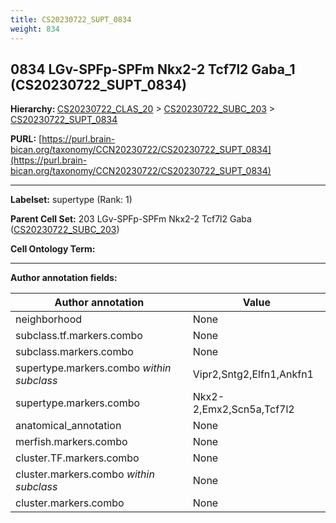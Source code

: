 ```yaml
---
title: CS20230722_SUPT_0834
weight: 834
---
```

## 0834 LGv-SPFp-SPFm Nkx2-2 Tcf7l2 Gaba_1 (CS20230722_SUPT_0834)
<b>Hierarchy: </b>
[CS20230722_CLAS_20](../CS20230722_CLAS_20) >
[CS20230722_SUBC_203](../CS20230722_SUBC_203) >
[CS20230722_SUPT_0834](../CS20230722_SUPT_0834)

**PURL:** [https://purl.brain-bican.org/taxonomy/CCN20230722/CS20230722_SUPT_0834](https://purl.brain-bican.org/taxonomy/CCN20230722/CS20230722_SUPT_0834)

---


**Labelset:** supertype (Rank: 1)

**Parent Cell Set:** 203 LGv-SPFp-SPFm Nkx2-2 Tcf7l2 Gaba ([CS20230722_SUBC_203](../CS20230722_SUBC_203))



**Cell Ontology Term:** 

[MARKER GENES.]: #


---

[TRANSFERRED ANNOTATIONS.]: #


[AUTHOR ANNOTATION FIELDS.]: #


**Author annotation fields:**

| Author annotation | Value |
|-------------------|-------|
|neighborhood|None|
|subclass.tf.markers.combo|None|
|subclass.markers.combo|None|
|supertype.markers.combo _within subclass_|Vipr2,Sntg2,Elfn1,Ankfn1|
|supertype.markers.combo|Nkx2-2,Emx2,Scn5a,Tcf7l2|
|anatomical_annotation|None|
|merfish.markers.combo|None|
|cluster.TF.markers.combo|None|
|cluster.markers.combo _within subclass_|None|
|cluster.markers.combo|None|
